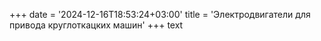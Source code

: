 ﻿+++
date = '2024-12-16T18:53:24+03:00'
title = 'Электродвигатели для привода круглоткацких машин'
+++
text